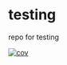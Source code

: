 # testing
repo for testing


[![cov](https://Alex286756.github.io/testing/badges/coverage.svg)](https://github.com/Alex286756/testing/actions)
